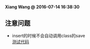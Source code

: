 #### Xiang Wang @ 2016-07-14 16:38:30

## 注意问题
* insert的时候不会自动调用class的save  
    [测试代码](./QA/insert_not_save.py)
